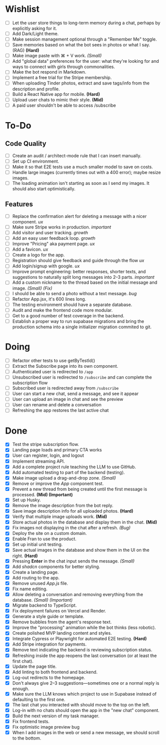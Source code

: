 # Wishlist
- [ ] Let the user store things to long-term memory during a chat, perhaps by explicitly asking for it.
- [ ] Add Dark/Light theme.  
- [ ] Make session management optional through a "Remember Me" toggle.  
- [ ] Save memories based on what the bot sees in photos or what I say. (RAG) **(Hard)**  
- [ ] Make image paste with ⌘ + V work. *(Small)*  
- [ ] Add "global data" preferences for the user: what they're looking for and ways to connect with girls through commonalities.  
- [ ] Make the bot respond in Markdown.  
- [ ] Implement a free trial for the Stripe membership.  
- [ ] When uploading Tinder photos, extract and save tags/info from the description and profile.  
- [ ] Build a React Native app for mobile. **(Hard)**  
- [ ] Upload user chats to mimic their style. **(Mid)**  
- [ ] A paid user shouldn't be able to access /subscribe

# To-Do

## Code Quality
- [ ] Create an audit / architect-mode rule that I can insert manually.  
- [ ] Set up CI environment.  
- [ ] Make it so that E2E tests use a much smaller model to save on costs.
- [ ] Handle large images (currently times out with a 400 error); maybe resize images. 
- [ ] The loading animation isn't starting as soon as I send my images. It should also start optimistically. 

## Features
- [ ] Replace the confirmation alert for deleting a message with a nicer component. *ux*
- [ ] Make sure Stripe works in production.  *important*
- [ ] Add visitor and user tracking. *growth*
- [ ] Add an easy user feedback loop. *growth* 
- [ ] Improve "Pricing" aka payment page. *ux*
- [ ] Add a favicon. *ux* 
- [ ] Create a logo for the app. 
- [ ] Registration should give feedback and guide through the flow *ux*  
- [ ] Add login/signup with google. *ux*
- [ ] Improve prompt engineering: better responses, shorter texts, and suggestions to naturally split long messages into 2–3 parts. *important*
- [ ] Add a custom nickname to the thread based on the initial message and image. *(Small) (Fix)*  
- [ ] I should be able to send a photo without a text message. *bug*
- [ ] Refactor App.jsx, it's 600 lines long.
- [ ] The testing environment should have a separate database. 
- [ ] Audit and make the frontend code more modular.
- [ ] Get to a good number of test coverage in the backend.
- [ ] Establish a proper way to run supabase migrations and bring the production schema into a single initializer migration commited to git. 

# Doing
- [ ] Refactor other tests to use getByTestId()
- [ ] Extract the Subscribe page into its own component.
- [ ] Authenticated user is redirected to `/app`
- [ ] Unsubscribed user is redirected to `/subscribe` and can complete the subscription flow
- [ ] Subscribed user is redirected away from `/subscribe`
- [ ] User can start a new chat, send a message, and see it appear
- [ ] User can upload an image in chat and see the preview
- [ ] User can rename and delete a conversation
- [ ] Refreshing the app restores the last active chat

# Done
- [x] Test the stripe subscription flow.
- [x] Landing page loads and primary CTA works
- [x] User can register, login, and logout
- [x] Implement streaming API.  
- [x] Add a complete project rule teaching the LLM to use GitHub.  
- [x] Add automated testing to part of the backend (testing).  
- [x] Make image upload a drag-and-drop zone. *(Small)*  
- [x] Remove or improve the *App* component test.  
- [x] Prevent a new thread from being created until the first message is processed. **(Mid) (Important)**  
- [x] Set up Husky.  
- [x] Remove the image description from the bot reply.  
- [x] Save image description info for all uploaded photos. **(Hard)**  
- [x] Verify that multiple image uploads work. **(Mid)**  
- [x] Store actual photos in the database and display them in the chat. **(Mid)**  
- [x] Fix images not displaying in the chat after a refresh. *(Bug)*  
- [x] Deploy the site on a custom domain.  
- [x] Enable Fran to use the product.  
- [x] Set up initial unit testing.  
- [x] Save actual images in the database and show them in the UI on the right. **(Hard)**  
- [x] Pressing **Enter** in the chat input sends the message. *(Small)*  
- [x] Add *shadcn* components for better styling.  
- [x] Create a landing page.  
- [x] Add routing to the app.  
- [x] Remove unused *App.js* file.  
- [x] Fix name editing.  
- [x] Allow deleting a conversation and removing everything from the database. *(Small) (Important)*  
- [x] Migrate backend to TypeScript.  
- [x] Fix deployment failures on Vercel and Render.  
- [x] Generate a style guide or template.  
- [x] Remove bubbles from the agent's response text.  
- [x] Improve the "processing" animation while the bot thinks (less robotic).  
- [x] Create polished MVP landing content and styles.  
- [x] Integrate Cypress or Playwright for automated E2E testing. **(Hard)**  
- [x] Add Stripe integration for payments.  
- [x] Remove text indicating the backend is reviewing subscription status.  
- [x] Refreshing inside the app reopens the last conversation (or at least the first chat).  
- [x] Update the page title.  
- [x] Add linting to both frontend and backend.  
- [x] Log-out redirects to the homepage.  
- [x] Don't always give 2–3 suggestions—sometimes one or a normal reply is enough.
- [x] Make sure the LLM knows which project to use in Supabase instead of defaulting to the first one.
- [x] The last chat you interacted with should move to the top on the left.  
- [x] Log-in with no chats should open the app in the "new chat" component.
- [x] Build the next version of my task manager.  
- [x] Fix frontend tests.  
- [x] Fix optimistic image preview bug 
- [x] When I add images in the web or send a new message, we should scroll to the bottom. 